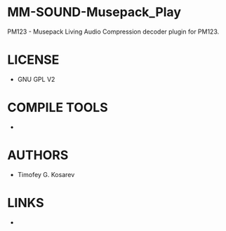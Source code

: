 MM-SOUND-Musepack_Play
======================

PM123 - Musepack Living Audio Compression decoder plugin for PM123.


LICENSE
===============
* GNU GPL V2

COMPILE TOOLS
===============
* 

AUTHORS
===============
* Timofey G. Kosarev

LINKS
===============
* 
